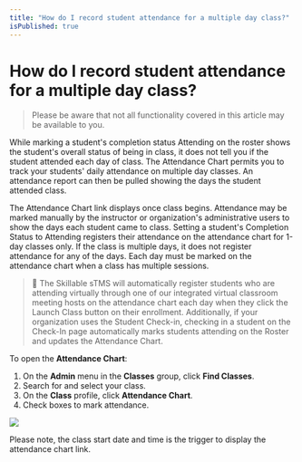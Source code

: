 ```yaml
---
title: "How do I record student attendance for a multiple day class?"
isPublished: true
---
```


# How do I record student attendance for a multiple day class?

> Please be aware that not all functionality covered in this article may be available to you.

While marking a student's completion status Attending on the roster shows the student's overall status of being in class, it does not tell you if the student attended each day of class. The Attendance Chart permits you to track your students' daily attendance on multiple day classes. An attendance report can then be pulled showing the days the student attended class.

The Attendance Chart link displays once class begins. Attendance may be marked manually by the instructor or organization's administrative users to show the days each student came to class. Setting a student's Completion Status to Attending registers their attendance on the attendance chart for 1-day classes only. If the class is multiple days, it does not register attendance for any of the days. Each day must be marked on the attendance chart when a class has multiple sessions.

> :small_blue_diamond: The Skillable sTMS will automatically register students who are attending virtually through one of our integrated virtual classroom meeting hosts on the attendance chart each day when they click the Launch Class button on their enrollment. Additionally, if your organization uses the Student Check-in, checking in a student on the Check-In page automatically marks students attending on the Roster and updates the Attendance Chart.

To open the **Attendance Chart**:
1.	On the **Admin** menu in the **Classes** group, click **Find Classes**.
2.	Search for and select your class.
3.	On the **Class** profile, click **Attendance Chart**.
4.	Check boxes to mark attendance.

![](/tms/images/attendance-chart.png)

Please note, the class start date and time is the trigger to display the attendance chart link.
